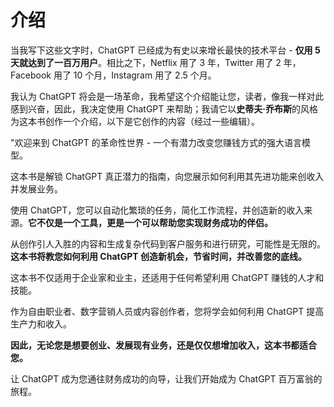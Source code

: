 # 介绍

当我写下这些文字时，ChatGPT 已经成为有史以来增长最快的技术平台 - **仅用 5 天就达到了一百万用户**。相比之下，Netflix 用了 3 年，Twitter 用了 2 年，Facebook 用了 10 个月，Instagram 用了 2.5 个月。

我认为 ChatGPT 将会是一场革命，我希望这个介绍能让您，读者，像我一样对此感到兴奋，因此，我决定使用 ChatGPT 来帮助；我请它以**史蒂夫·乔布斯**的风格为这本书创作一个介绍，以下是它创作的内容（经过一些编辑）。

"欢迎来到 ChatGPT 的革命性世界 - 一个有潜力改变您赚钱方式的强大语言模型。

这本书是解锁 ChatGPT 真正潜力的指南，向您展示如何利用其先进功能来创收入并发展业务。

使用 ChatGPT，您可以自动化繁琐的任务，简化工作流程，并创造新的收入来源。**它不仅是一个工具，更是一个可以帮助您实现财务成功的伴侣。**

从创作引人入胜的内容和生成复杂代码到客户服务和进行研究，可能性是无限的。**这本书将教您如何利用 ChatGPT 创造新机会，节省时间，并改善您的底线。**

这本书不仅适用于企业家和业主，还适用于任何希望利用 ChatGPT 赚钱的人才和技能。

作为自由职业者、数字营销人员或内容创作者，您将学会如何利用 ChatGPT 提高生产力和收入。

**因此，无论您是想要创业、发展现有业务，还是仅仅想增加收入，这本书都适合您。**

让 ChatGPT 成为您通往财务成功的向导，让我们开始成为 ChatGPT 百万富翁的旅程。
